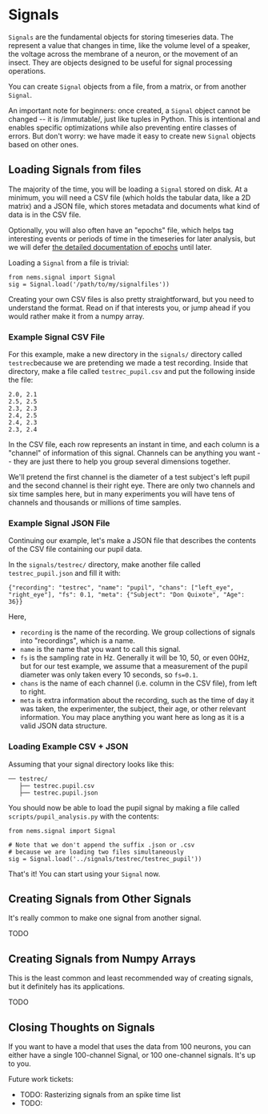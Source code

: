 # Signals

`Signals` are the fundamental objects for storing timeseries data. The represent a value that changes in time, like the volume level of a speaker, the voltage across the membrane of a neuron, or the movement of an insect. They are objects designed to be useful for signal processing operations.

You can create `Signal` objects from a file, from a matrix, or from another `Signal`. 

An important note for beginners: once created, a `Signal` object cannot be changed -- it is /immutable/, just like tuples in Python. This is intentional and enables specific optimizations while also preventing entire classes of errors. But don't worry: we have made it easy to create new `Signal` objects based on other ones.


## Loading Signals from files

The majority of the time, you will be loading a `Signal` stored on disk. At a minimum, you will need a CSV file (which holds the tabular data, like a 2D matrix) and a JSON file, which stores metadata and documents what kind of data is in the CSV file.

Optionally, you will also often have an "epochs" file, which helps tag interesting events or periods of time in the timeseries for later analysis, but we will defer [the detailed documentation of epochs](epochs.md) until later.

Loading a `Signal` from a file is trivial:
```
from nems.signal import Signal
sig = Signal.load('/path/to/my/signalfiles'))
```

Creating your own CSV files is also pretty straightforward, but you need to understand the format. Read on if that interests you, or jump ahead if you would rather make it from a numpy array.

### Example Signal CSV File

For this example, make a new directory in the `signals/` directory called `testrec`because we are pretending we made a test recording. Inside that directory, make a file called `testrec_pupil.csv` and put the following inside the file:

```
2.0, 2.1
2.5, 2.5
2.3, 2.3
2.4, 2.5
2.4, 2.3
2.3, 2.4
```

In the CSV file, each row represents an instant in time, and each column is a "channel" of information of this signal. Channels can be anything you want -- they are just there to help you group several dimensions together.

We'll pretend the first channel is the diameter of a test subject's left pupil and the second channel is their right eye. There are only two channels and six time samples here, but in many experiments you will have tens of channels and thousands or millions of time samples.

### Example Signal JSON File

Continuing our example, let's make a JSON file that describes the contents of the CSV file containing our pupil data.

In the `signals/testrec/` directory, make another file called `testrec_pupil.json` and fill it with:

```
{"recording": "testrec", "name": "pupil", "chans": ["left_eye", "right_eye"], "fs": 0.1, "meta": {"Subject": "Don Quixote", "Age": 36}}
```

Here,

- `recording` is the name of the recording. We group collections of signals into "recordings", which is a name. 
- `name` is the name that you want to call this signal. 
- `fs` is the sampling rate in Hz. Generally it will be 10, 50, or even 00Hz, but for our test example, we assume that a measurement of the pupil diameter was only taken every 10 seconds, so `fs=0.1`.
- `chans` is the name of each channel (i.e. column in the CSV file), from left to right. 
- `meta` is extra information about the recording, such as the time of day it was taken, the experimenter, the subject, their age, or other relevant information. You may place anything you want here as long as it is a valid JSON data structure.

### Loading Example CSV + JSON

Assuming that your signal directory looks like this:

```
── testrec/
   ├── testrec.pupil.csv
   ├── testrec.pupil.json
```

You should now be able to load the pupil signal by making a file called `scripts/pupil_analysis.py` with the contents:

```
from nems.signal import Signal

# Note that we don't append the suffix .json or .csv
# because we are loading two files simultaneously
sig = Signal.load('../signals/testrec/testrec_pupil'))
```

That's it! You can start using your `Signal` now.

## Creating Signals from Other Signals

It's really common to make one signal from another signal.

TODO

## Creating Signals from Numpy Arrays

This is the least common and least recommended way of creating signals, but it definitely has its applications.

TODO

## Closing Thoughts on Signals

If you want to have a model that uses the data from 100 neurons, you can either have a single 100-channel Signal, or 100 one-channel signals. It's up to you.

Future work tickets:

- TODO: Rasterizing signals from an spike time list
- TODO: 


